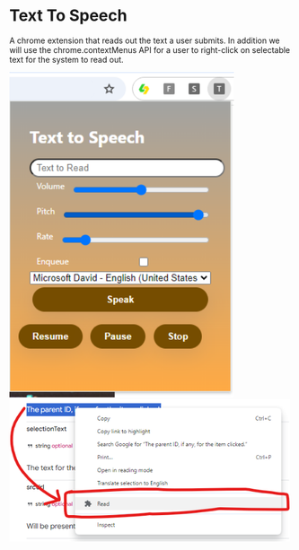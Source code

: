 # Text To Speech
A chrome extension that reads out the text a user submits. In addition we will use the chrome.contextMenus API for a user to right-click on selectable text for the system to read out.

<img src="./screenshot1.png" width="400" alt="screenshot"/>
<img src="./screenshot2.png" width="500" alt="screenshot"/>
